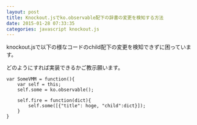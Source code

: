 ```yaml
---
layout: post
title: Knockout.jsでko.observable配下の辞書の変更を検知する方法
date: 2015-01-28 07:33:35
categories: javascript knockout.js
---
```

<!-- {% raw %} -->
<p>knockout.jsで以下の様なコードのchild配下の変更を検知できずに困っています。</p>

<p>どのようにすれば実装できるかご教示願います。</p>

<pre><code>var SomeVMM = function(){
    var self = this;
    self.some = ko.observable();

    self.fire = function(dict){
        self.some([{"title": hoge, "child":dict}]);
    }
}
</code></pre>
<!-- {% endraw %} -->
